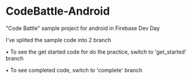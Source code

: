 # CodeBattle-Android
"Code Battle" sample project for android in Firebase Dev Day

I've splited the sample code into 2 branch

• To see the get started code for do the practice, switch to 'get_started' branch

• To see completed code, switch to 'complete' branch
